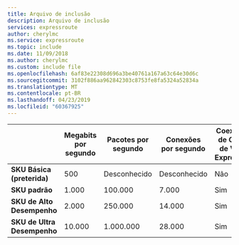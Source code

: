 ```yaml
---
title: Arquivo de inclusão
description: Arquivo de inclusão
services: expressroute
author: cherylmc
ms.service: expressroute
ms.topic: include
ms.date: 11/09/2018
ms.author: cherylmc
ms.custom: include file
ms.openlocfilehash: 6af83e22308d696a3be40761a167a63c64e30d6c
ms.sourcegitcommit: 3102f886aa962842303c8753fe8fa5324a52834a
ms.translationtype: MT
ms.contentlocale: pt-BR
ms.lasthandoff: 04/23/2019
ms.locfileid: "60367925"
---
```

|  | **Megabits por segundo** | **Pacotes por segundo** | **Conexões por segundo** | **Coexistência de Gateway de VPN e o ExpressRoute** |
| --- | --- | --- | --- | --- |
| **SKU Básica (preterida)** |500 | Desconhecido | Desconhecido |Não  |
| **SKU padrão** |1.000 | 100.000 | 7.000 | Sim |
| **SKU de Alto Desempenho** |2.000 | 250.000 | 14.000 | Sim |
| **SKU de Ultra Desempenho** |10.000 | 1.000.000 | 28.000 | Sim |

